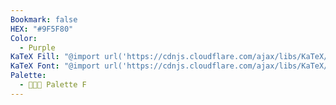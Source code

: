 ```yaml
---
Bookmark: false
HEX: "#9F5F80"
Color:
  - Purple
KaTeX Fill: "@import url('https://cdnjs.cloudflare.com/ajax/libs/KaTeX/0.16.9/katex.min.css')This is some text\\color{#FFF}\\colorbox{#9F5F80}{\\textsf{This is some text}}This is some text​﻿"
KaTeX Font: "@import url('https://cdnjs.cloudflare.com/ajax/libs/KaTeX/0.16.9/katex.min.css')This is some text\\color{#9F5F80}\\textsf{This is some text}This is some text﻿"
Palette:
  - 👨🏻‍🎨 Palette F
---
```

